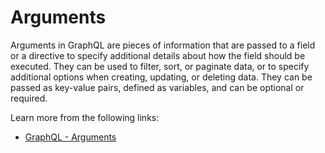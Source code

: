# Arguments

Arguments in GraphQL are pieces of information that are passed to a field or a directive to specify additional details about how the field should be executed. They can be used to filter, sort, or paginate data, or to specify additional options when creating, updating, or deleting data. They can be passed as key-value pairs, defined as variables, and can be optional or required.

Learn more from the following links:

- [GraphQL - Arguments](https://graphql.org/learn/queries/#arguments)
